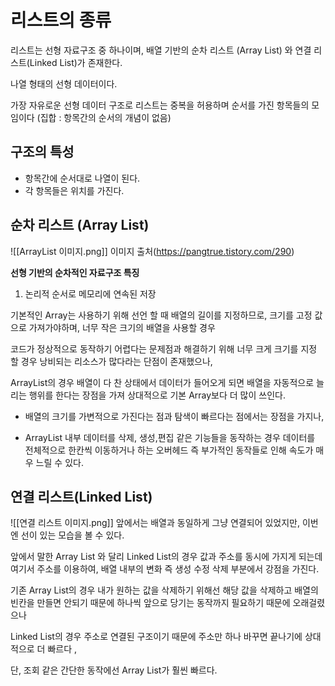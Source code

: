 # 리스트의 종류
리스트는 선형 자료구조 중 하나이며, 배열 기반의 순차 리스트 (Array List) 와 연결 리스트(Linked List)가 존재한다.  

나열 형태의 선형 데이터이다.  

가장 자유로운 선형 데이터 구조로
리스트는 중복을 허용하며 순서를 가진 항목들의 모임이다
(집합 : 항목간의 순서의 개념이 없음)

## 구조의 특성
- 항목간에 순서대로 나열이 된다.
- 각 항목들은 위치를 가진다.  


## 순차 리스트 (Array List)
![[ArrayList 이미지.png]]
이미지 출처(https://pangtrue.tistory.com/290)

**선형 기반의 순차적인 자료구조 특징**
1. 논리적 순서로 메모리에 연속된 저장

기본적인 Array는 사용하기 위해 선언 할 때 배열의 길이를 지정하므로,
크기를 고정 값으로 가져가야하며, 너무 작은 크기의 배열을 사용할 경우 

코드가 정상적으로 동작하기 어렵다는 문제점과 해결하기 위해 너무 크게 크기를 지정 할 경우 낭비되는 리소스가 많다라는 단점이 존재했으나,

ArrayList의 경우 배열이 다 찬 상태에서 데이터가 들어오게 되면 배열을 자동적으로 늘리는 행위를 한다는 장점을 가져 상대적으로 기본 Array보다 더 많이 쓰인다.  

- 배열의 크기를 가변적으로 가진다는 점과  탐색이 빠르다는 점에서는 장점을 가지나,   

- ArrayList 내부 데이터를 삭제, 생성,편집 같은 기능들을 동작하는 경우 데이터를 전체적으로 한칸씩 이동하거나 하는 오버헤드 즉 부가적인 동작들로 인해 속도가 매우 느릴 수 있다. 




## 연결 리스트(Linked List)

![[연결 리스트 이미지.png]]
앞에서는 배열과 동일하게 그냥 연결되어 있었지만, 이번엔 선이 있는 모습을 볼 수 있다.  

앞에서 말한 Array List 와 달리 Linked List의 경우 값과 주소를 동시에 가지게 되는데 여기서 주소를 이용하여, 배열 내부의 변화 즉 생성 수정 삭제 부분에서 강점을 가진다.  


기존 Array List의 경우 내가 원하는 값을 삭제하기 위해선 해당 값을 삭제하고 배열의 빈칸을 만들면 안되기 때문에 하나씩 앞으로 당기는 동작까지 필요하기 때문에 오래걸렸으나

Linked List의 경우 주소로 연결된 구조이기 때문에 주소만 하나 바꾸면 끝나기에 상대적으로 더 빠르다 , 

단, 조회 같은 간단한 동작에선 Array List가 훨씬 빠르다.